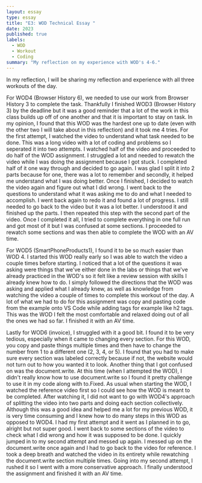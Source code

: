```yaml
---
layout: essay
type: essay
title: "E3: WOD Technical Essay "
date: 2023 
published: true
labels:
  - WOD
  - Workout
  - Coding
summary: "My reflection on my experience with WOD's 4-6."
---
```

In my reflection, I will be sharing my reflection and experience with all three workouts of the day. 

For WOD4 (Browser History 6), we needed to use our work from Browser History 3 to complete the task. Thankfully I finished WOD3 (Browser History 3) by the deadline but it was a good reminder that a lot of the work in this class builds up off of one another and that it is important to stay on task. In my opinion, I found that this WOD was the hardest one up to date (even with the other two I will take about in this reflection) and it took me 4 tries. For the first attempt, I watched the video to understand what task needed to be done. This was a long video with a lot of coding and problems so I seperated it into two attempts. I watched half of the video and proceeded to do half of the WOD assignment. I struggled a lot and needed to rewatch the video while I was doing the assignment because I got stuck. I completed half of it one way through and decided to go again. I was glad I split it into 2 parts because for one, there was a lot to remember and secondly, it helped me understand what I was doing better. Once I finished, I decided to watch the video again and figure out what I did wrong. I went back to the questions to understand what it was asking me to do and what I needed to accomplish. I went back again to redo it and found a lot of progress. I still needed to go back to the video but it was a lot better. I understood it and finished up the parts. I then repeated this step with the second part of the video. Once I completed it all, I tried to complete everything in one full run and got most of it but I was confused at some sections. I proceeded to rewatch some sections and was then able to complete the WOD with an AV time. 

For WOD5 (SmartPhoneProducts1), I found it to be so much easier than WOD 4. I started this WOD really early so I was able to watch the video a couple times before starting. I noticed that a lot of the questions it was asking were things that we've either done in the labs or things that we've already practiced in the WOD's so it felt like a review session with skills I already knew how to do. I simply followed the directions that the WOD was asking and applied what I already knew, as well as knowledge from watching the video a couple of times to complete this workout of the day. A lot of what we had to do for this assignment was copy and pasting code from the example onto VS Code while adding tags for example like h2 tags. This was the WOD I felt the most comfortable and relaxed doing out of all the ones we had so far. I finished it with an AV time.

Lastly for WOD6 (invoice), I struggled with it a good bit. I found it to be very tedious, especially when it came to changing every section. For this WOD, you copy and paste things multiple times and then have to change the number from 1 to a different one (2, 3, 4, or 5). I found that you had to make sure every section was labeled correctly because if not, the website would not turn out to how you wanted it to look. Another thing that I got confused on was the document.write. At this time (when I attempted the WOD), I didn't really know how to use document.write so I found it pretty challenge to use it in my code along with to.Fixed. As usual when starting the WOD, I watched the reference video first so I could see how the WOD is meant to be completed. After watching it, I did not want to go with WOD4's approach of splitting the video into two parts and doing each section collectively. Although this was a good idea and helped me a lot for my previous WOD, it is very time consuming and I knew how to do many steps in this WOD as opposed to WOD4. I had my first attempt and it went as I planned in to go, alright but not super good. I went back to some sections of the video to check what I did wrong and how it was supposed to be done. I quickly jumped in to my second attempt and messed up again. I messed up on the document.write once again and I had to go back to the video for reference. I took a deep breath and watched the video in its entirety while rewatching the document.write section multiple times. Going into my second attempt, I rushed it so I went with a more conservative approach. I finally understood the assignment and finished it with an AV time.
